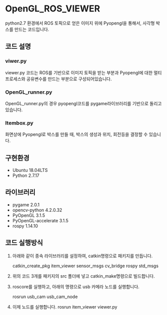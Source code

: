 # OpenGL_ROS_VIEWER
python2.7 환경에서 ROS 토픽으로 얻은 이미지 위에 Pyopengl을 통해서,
사각형 박스를 만드는 코드입니다.
## 코드 설명
### viwer.py
viewer.py 코드는 ROS를 기반으로 이미지 토픽을 받는 부분과 Pyopengl에 대한 멀티프로세스와 공유변수를 만드는 부분으로 구성되어있습니다. 

### OpenGL_runner.py
OpenGL_runner.py의 경우 pyopengl코드를 pygame라이브러리를 기반으로 돌리고 있습니다.

### Itembox.py
화면상에 Pyopengl로 박스를 만들 때, 박스의 생성과 위치, 회전등을 결정할 수 있습니다. 

## 구현환경
- Ubuntu 18.04LTS
- Python 2.7.17

## 라이브러리
- pygame 2.0.1
- opencv-python 4.2.0.32
- PyOpenGL 3.1.5
- PyOpenGL-accelerate 3.1.5
- rospy 1.14.10

## 코드 실행방식
1. 아래와 같이 종속 라이브러리를 설정하여, catkin명령으로 패키지를 만듭니다.

    catkin_create_pkg item_viewer sensor_msgs cv_bridge rospy std_msgs
    
2. 위의 코드 3개를 패키지의 src 폴더에 넣고 catkin_make명령으로 빌드합니다.
3. roscore를 실행하고, 아래의 명령으로 usb 카메라 노드를 실행합니다.
 
    rosrun usb_cam usb_cam_node
    
4. 이제 노드를 실행합니다.
    rosrun item_viewer viewer.py
    
